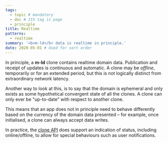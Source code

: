 ```yaml
---
tags:
  - topic # mandatory
  - doc # 1th tag is page
  - principle
title: Realtime
patterns:
  - realtime
summary: '<b>m-ld</b> data is realtime in principle.'
date: 2020-05-01 # Used for sort order
---
```

In principle, a **m-ld** clone contains realtime domain data. Publication and
receipt of updates is continuous and automatic. A clone may be *offline*,
temporarily or for an extended period, but this is not logically distinct from
extraordinary network latency.

Another way to look at this, is to say that the domain is ephemeral and only
exists as some hypothetical convergent state of all the clones. A clone can only
ever be "up-to-date" with respect to another clone.

This means that an app does not in principle need to behave differently based on
the currency of the domain data presented – for example, once initialised, a
clone can always accept data writes.

In practice, the [clone&nbsp;API](https://spec.m-ld.org/#clone-api) does support an
indication of status, including online/offline, to allow for special behaviours
such as user notifications.